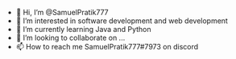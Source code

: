 - 👋 Hi, I’m @SamuelPratik777
- 👀 I’m interested in software development and web development
- 🌱 I’m currently learning Java and Python 
- 💞️ I’m looking to collaborate on ...
- 📫 How to reach me SamuelPratik777#7973 on discord 

<!---
SamuelPratik777/SamuelPratik777 is a ✨ special ✨ repository because its `README.md` (this file) appears on your GitHub profile.
You can click the Preview link to take a look at your changes.
--->
